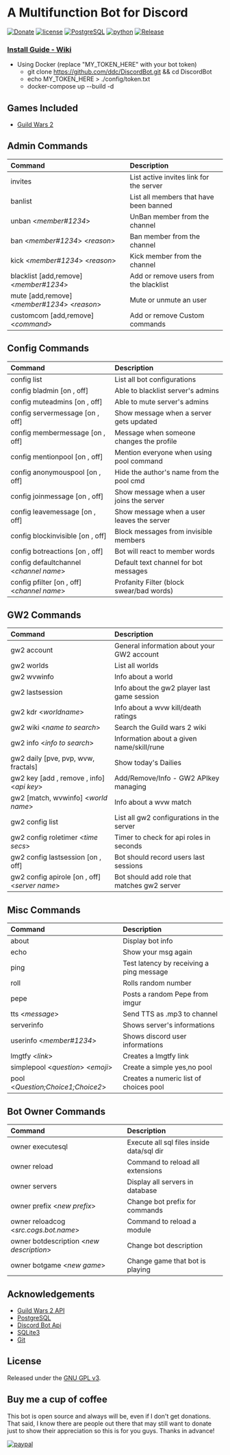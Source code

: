# A Multifunction Bot for Discord

[![Donate](https://img.shields.io/badge/Donate-PayPal-brightgreen.svg?style=plastic)](https://www.paypal.com/cgi-bin/webscr?cmd=_s-xclick&hosted_button_id=38E66BHC4623Y)
[![license](https://img.shields.io/github/license/ddc/DiscordBot.svg?style=plastic)](https://github.com/ddc/DiscordBot/blob/master/LICENSE) 
[![PostgreSQL](https://img.shields.io/badge/PostgreSQL-13-yellow.svg?style=plastic)](https://www.postgresql.org)
[![python](https://img.shields.io/badge/python-3.9-lightgrey.svg?style=plastic)](https://www.python.org/downloads/release)
[![Release](https://img.shields.io/github/release/ddc/DiscordBot.svg?style=plastic)](https://github.com/ddc/DiscordBot/releases/latest)

<!--
### [Invitation Link](https://discordapp.com/api/oauth2/authorize?client_id=427992048088383518&permissions=8&scope=bot)
+ Use the link bellow to invite this bot into your server, or install your own using the install guide
    + [Invitation Link](https://discordapp.com/api/oauth2/authorize?client_id=427992048088383518&permissions=8&scope=bot)
-->

### [Install Guide - Wiki](https://ddc.github.io/DiscordBot)
+ Using Docker (replace "MY_TOKEN_HERE" with your bot token)
    + git clone https://github.com/ddc/DiscordBot.git && cd DiscordBot
    + echo MY_TOKEN_HERE > ./config/token.txt
    + docker-compose up --build -d

## Games Included
+ [Guild Wars 2](https://www.guildwars2.com)

## Admin Commands
| Command                                       | Description                                |
|:----------------------------------------------|:-------------------------------------------|
| invites										| List active invites link for the server	 |
| banlist										| List all members that have been banned	 |
| unban <_member#1234_>	  						| UnBan member from the channel				 |
| ban <_member#1234_> <_reason_>				| Ban member from the channel				 |
| kick <_member#1234_> <_reason_>				| Kick member from the channel				 |
| blacklist [add,remove] <_member#1234_>       	| Add or remove users from the blacklist	 |
| mute [add,remove] <_member#1234_> <_reason_>	| Mute or unmute an user					 |
| customcom [add,remove] <_command_>			| Add or remove Custom commands 			 |

## Config Commands
| Command                                       | Description                                |
|:----------------------------------------------|:-------------------------------------------|
| config list									| List all bot configurations				 |
| config bladmin         [on , off]				| Able to blacklist server's admins			 |
| config muteadmins		 [on , off]				| Able to mute server's admins			 	 |
| config servermessage   [on , off]				| Show message when a server gets updated	 |
| config membermessage   [on , off]				| Message when someone changes the profile 	 |
| config mentionpool     [on , off]				| Mention everyone when using pool command   |
| config anonymouspool   [on , off]				| Hide the author's name from the pool cmd   |
| config joinmessage     [on , off]				| Show message when a user joins the server	 |
| config leavemessage    [on , off]				| Show message when a user leaves the server |
| config blockinvisible  [on , off]				| Block messages from invisible members		 |
| config botreactions    [on , off]				| Bot will react to member words			 |
| config defaultchannel <_channel name_>		| Default text channel for bot messages		 |
| config pfilter [on , off]	<_channel name_>	| Profanity Filter (block swear/bad words)	 |

## GW2 Commands
| Command                                       | Description                                |
|:----------------------------------------------|:-------------------------------------------|
| gw2 account                        			| General information about your GW2 account |
| gw2 worlds	 								| List all worlds							 |
| gw2 wvwinfo	 								| Info about a world						 |
| gw2 lastsession	 							| Info about the gw2 player last game session|
| gw2 kdr <_worldname_>	 						| Info about a wvw kill/death ratings        |
| gw2 wiki <_name to search_>					| Search the Guild wars 2 wiki				 |
| gw2 info <_info to search_>					| Information about a given name/skill/rune	 |
| gw2 daily [pve, pvp, wvw, fractals]			| Show today's Dailies						 |
| gw2 key [add , remove , info] <_api key_>		| Add/Remove/Info - GW2 APIkey managing		 |
| gw2 [match, wvwinfo] <_world name_> 			| Info about a wvw match					 |
| gw2 config list								| List all gw2 configurations in the server  |
| gw2 config roletimer <_time secs_>			| Timer to check for api roles in seconds	 |
| gw2 config lastsession [on , off]				| Bot should record users last sessions	 	 |
| gw2 config apirole [on , off] <_server name_>	| Bot should add role that matches gw2 server|

## Misc Commands
| Command                                       | Description                                |
|:----------------------------------------------|:-------------------------------------------|
| about											| Display bot info							 |
| echo											| Show your msg again						 |
| ping											| Test latency by receiving a ping message	 |
| roll 											| Rolls random number					  	 |
| pepe 											| Posts a random Pepe from imgur		  	 |
| tts <_message_>				                | Send TTS as .mp3 to channel	             |
| serverinfo									| Shows server's informations				 |
| userinfo <_member#1234_>						| Shows discord user informations			 |
| lmgtfy <_link_>								| Creates a lmgtfy link						 |
| simplepool <_question_> <_emoji_>             | Create a simple yes,no pool                |
| pool <_Question;Choice1;Choice2_>				| Creates a numeric list of choices pool	 |

## Bot Owner Commands
| Command                                       | Description                                |
|:----------------------------------------------|:-------------------------------------------|
| owner executesql                              | Execute all sql files inside data/sql dir  |
| owner reload                                  | Command to reload all extensions           |
| owner servers									| Display all servers in database			 |
| owner prefix <_new prefix_>					| Change bot prefix for commands			 |
| owner reloadcog <_src.cogs.bot.name_>			| Command to reload a module				 |
| owner botdescription <_new description_>		| Change bot description					 |
| owner botgame <_new game_>					| Change game that bot is playing			 |

## Acknowledgements
+ [Guild Wars 2 API](https://wiki.guildwars2.com/wiki/API:2)
+ [PostgreSQL](https://www.postgresql.org)
+ [Discord Bot Api](https://discordapp.com/developers/applications/me)
+ [SQLite3](https://sqlite.org)
+ [Git](https://git-scm.com/download)

## License
Released under the [GNU GPL v3](LICENSE).

## Buy me a cup of coffee
This bot is open source and always will be, even if I don't get donations. That said, I know there are people out there that may still want to donate just to show their appreciation so this is for you guys. Thanks in advance!

[![paypal](https://www.paypalobjects.com/en_US/i/btn/btn_donate_SM.gif)](https://www.paypal.com/cgi-bin/webscr?cmd=_s-xclick&hosted_button_id=38E66BHC4623Y)
